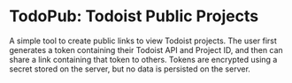 # TodoPub: Todoist Public Projects

A simple tool to create public links to view Todoist projects. The user first generates a token containing their Todoist API and Project ID, and then can share a link containing that token to others. Tokens are encrypted using a secret stored on the server, but no data is persisted on the server.
